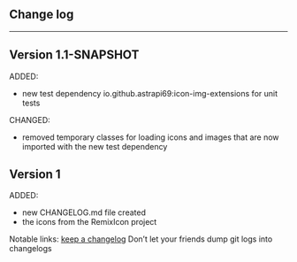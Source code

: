 ## Change log
----------------------

Version 1.1-SNAPSHOT
-------------

ADDED:

- new test dependency io.github.astrapi69:icon-img-extensions for unit tests 

CHANGED:

- removed temporary classes for loading icons and images that are now imported with the new test dependency

Version 1
-------------

ADDED:

- new CHANGELOG.md file created
- the icons from the RemixIcon project

Notable links:
[keep a changelog](http://keepachangelog.com/en/1.0.0/) Don’t let your friends dump git logs into changelogs

